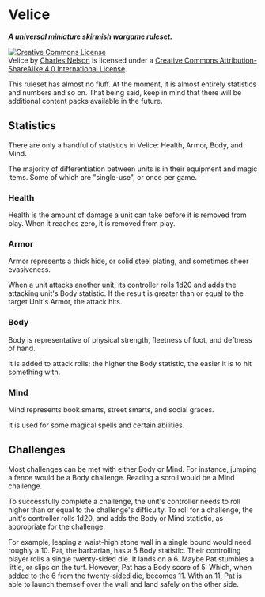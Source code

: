 # Velice

***A universal miniature skirmish wargame ruleset.***

<a rel="license" href="http://creativecommons.org/licenses/by-sa/4.0/"><img alt="Creative Commons License" style="border-width:0" src="http://i.creativecommons.org/l/by-sa/4.0/88x31.png" /></a><br /><span xmlns:dct="http://purl.org/dc/terms/" href="http://purl.org/dc/dcmitype/Text" property="dct:title" rel="dct:type">Velice</span> by <a xmlns:cc="http://creativecommons.org/ns#" href="https://github.com/cnelsonsic/velice" property="cc:attributionName" rel="cc:attributionURL">Charles Nelson</a> is licensed under a <a rel="license" href="http://creativecommons.org/licenses/by-sa/4.0/">Creative Commons Attribution-ShareAlike 4.0 International License</a>.

This ruleset has almost no fluff.
At the moment, it is almost entirely
statistics and numbers and so on.
That being said,
keep in mind that there will be
additional content packs
available in the future.

<!-- Add note about licensing, use, etc. -->

## Statistics
There are only a handful of statistics in Velice:
Health,
Armor,
Body,
and
Mind.

The majority of differentiation
between units
is in their
equipment
and magic items.
Some of which are "single-use",
or once per game.

### Health
Health is the amount of damage
a unit can take
before it is removed from play.
When it reaches zero,
it is removed from play.

### Armor
Armor represents a thick hide,
or solid steel plating,
and sometimes sheer evasiveness.

When a unit
attacks another unit,
its controller
rolls 1d20 and adds the attacking unit's Body statistic.
If the result
is greater than or equal to
the target Unit's Armor,
the attack hits.

### Body
Body is representative of
physical strength,
fleetness of foot,
and deftness of hand.

It is added to attack rolls;
the higher the Body statistic,
the easier it is to hit something with.

### Mind
Mind represents
book smarts,
street smarts,
and social graces.

It is used for some magical spells and certain abilities.

## Challenges
Most challenges
can be met
with either
Body or Mind.
For instance,
jumping a fence
would be a
Body challenge.
Reading a scroll
would be a
Mind challenge.

To successfully complete a challenge,
the unit's controller
needs to roll higher than or equal to
the challenge's difficulty.
To roll for a challenge,
the unit's controller
rolls 1d20,
and adds the
Body
or
Mind statistic,
as appropriate for the challenge.

For example,
leaping a waist-high stone wall
in a single bound
would need roughly
a 10.
Pat,
the barbarian,
has a 5 Body statistic.
Their controlling player
rolls a single
twenty-sided die.
It lands on a 6.
Maybe Pat stumbles a little,
or slips on the turf.
However,
Pat has a Body score of 5.
Which, when added to the 6 from the twenty-sided die,
becomes 11.
With an 11,
Pat is able to launch themself
over the wall
and land safely
on the other side.

